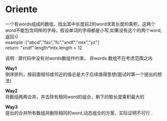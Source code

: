 # Oriente

一个有words组成的数组，找出其中长度前2的word求其长度的乘积，这两个word不能包含同样的字母，假设单词的字母都是小写,如果没有这个的两个word,返回０  
example :["abcd","fax","fc","xndf","mtx","yz"]  
return: "xndf".length*mtx.length = 12  

说明 :  源代码中没有对words数组作约束，  非words 数组不在考虑范围之内 

**Way1**  
倒序排列，按前面相邻或邻近的值总是大于后续值得思想(面试时第一个提出的想法)    

**Way2**  
将数组两两合并，并去除有相同word的组合，剩下的取长度乘积最大的    

**Way3**  
提出的合并所有数组并删除相同的word,动态组合的方案，实际证明不可行 .    
